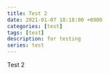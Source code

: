 ```yaml
---
title: Test 2
date: 2021-01-07 18:18:00 +0900
categories: [test]
tags: [test]
description: for testing
series: test
---
```


Test 2
